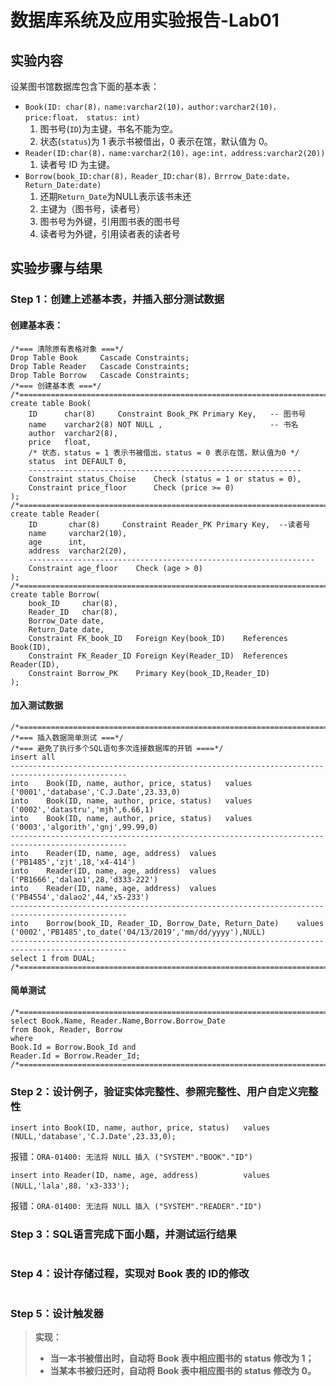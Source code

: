 # 数据库系统及应用实验报告-Lab01

## 实验内容

设某图书馆数据库包含下面的基本表：

*   `Book(ID: char(8)，name:varchar2(10)，author:varchar2(10)，price:float， status: int)`
    1.  图书号(`ID`)为主键，书名不能为空。
    2.  状态(`status`)为 1 表示书被借出，0 表示在馆，默认值为 0。
*   `Reader(ID:char(8)，name:varchar2(10)，age:int，address:varchar2(20))` 
    1.  读者号 ID 为主键。
*   `Borrow(book_ID:char(8)，Reader_ID:char(8)，Brrrow_Date:date，Return_Date:date)`
    1.  还期`Return_Date`为NULL表示该书未还
    2.  主键为（图书号，读者号）
    3.  图书号为外键，引用图书表的图书号
    4.  读者号为外键，引用读者表的读者号

## 实验步骤与结果

### Step 1：创建上述基本表，并插入部分测试数据

#### 创建基本表：

```plsql
/*=== 清除原有表格对象 ===*/
Drop Table Book		Cascade Constraints;
Drop Table Reader	Cascade Constraints;
Drop Table Borrow	Cascade Constraints;
/*=== 创建基本表 ===*/
/*====================================================================================*/
create table Book(
    ID      char(8)     Constraint Book_PK Primary Key,   -- 图书号
    name    varchar2(8)	NOT NULL ,                    	  -- 书名      
    author  varchar2(8),
    price   float,
    /* 状态，status = 1 表示书被借出，status = 0 表示在馆，默认值为0 */
    status  int DEFAULT 0,
    -------------------------------------------------------------
    Constraint status_Choise    Check (status = 1 or status = 0),
    Constraint price_floor      Check (price >= 0)
);
/*====================================================================================*/
create table Reader(
    ID       char(8)     Constraint Reader_PK Primary Key,  --读者号
    name     varchar2(10),
    age      int,
    address  varchar2(20),
    ----------------------------------------------------------------
    Constraint age_floor    Check (age > 0)
);
/*====================================================================================*/
create table Borrow(
    book_ID		char(8),
    Reader_ID   char(8),
    Borrow_Date	date,
    Return_Date	date,
    Constraint FK_book_ID 	Foreign Key(book_ID) 	References Book(ID),
    Constraint FK_Reader_ID	Foreign	Key(Reader_ID)	References Reader(ID),
    Constraint Borrow_PK	Primary	Key(book_ID,Reader_ID)
);
```

#### 加入测试数据

```plsql
/*====================================================================================*/
/*=== 插入数据简单测试 ===*/
/*=== 避免了执行多个SQL语句多次连接数据库的开销 ====*/
insert all
------------------------------------------------------------------------------------------------
into    Book(ID, name, author, price, status)	values  ('0001','database','C.J.Date',23.33,0)
into    Book(ID, name, author, price, status)	values  ('0002','datastru','mjh',6.66,1)
into    Book(ID, name, author, price, status)	values  ('0003','algorith','gnj',99.99,0)
------------------------------------------------------------------------------------------------
into    Reader(ID, name, age, address)  values  ('PB1485','zjt',18,'x4-414')
into    Reader(ID, name, age, address)  values  ('PB1666','dalao1',28,'d333-222')
into    Reader(ID, name, age, address)  values  ('PB4554','dalao2',44,'x5-233')
------------------------------------------------------------------------------------------------
into    Borrow(book_ID, Reader_ID, Borrow_Date, Return_Date)    values  ('0002','PB1485',to_date('04/13/2019','mm/dd/yyyy'),NULL)
------------------------------------------------------------------------------------------------
select 1 from DUAL;
/*====================================================================================*/
```



#### 简单测试

```plsql
/*====================================================================================*/
select Book.Name, Reader.Name,Borrow.Borrow_Date
from Book, Reader, Borrow
where
Book.Id = Borrow.Book_Id and
Reader.Id = Borrow.Reader_Id;
/*====================================================================================*/
```



### Step 2：设计例子，验证实体完整性、参照完整性、用户自定义完整性

`insert into Book(ID, name, author, price, status)   values (NULL,'database','C.J.Date',23.33,0);`

报错：`ORA-01400: 无法将 NULL 插入 ("SYSTEM"."BOOK"."ID")`

`insert into Reader(ID, name, age, address)          values (NULL,'lala',88，'x3-333');`

报错：`ORA-01400: 无法将 NULL 插入 ("SYSTEM"."READER"."ID")`



### Step 3：SQL语言完成下面小题，并测试运行结果

```plsql

```



### Step 4：设计存储过程，实现对 Book 表的 ID的修改

```plsql

```



### Step 5：设计触发器

>   **实现：**
>
>  * **当一本书被借出时，自动将 Book 表中相应图书的 status 修改为 1；**
>  * **当某本书被归还时，自动将 Book 表中相应图书的 status 修改为 0。**

```plsql

```



